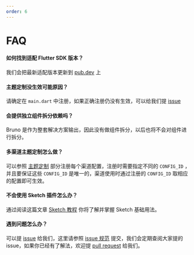 ```yaml
---
order: 6
---
```


# FAQ

#### 如何找到适配 Flutter SDK 版本？

我们会把最新适配版本更新到 [pub.dev](https://pub.dev/) 上

#### 主题定制没生效可能原因？

请确定在 <code>main.dart</code> 中注册，如果正确注册仍没有生效，可以给我们提 [issue](https://github.com/LianjiaTech/bruno/issues/new)

#### 会提供独立组件拆分依赖吗？

Bruno 是作为整套解决方案输出，因此没有做组件拆分，以后也将不会对组件进行拆分。

#### 多渠道主题定制怎么做？

可以参照 [主题定制](./theme) 部分注册每个渠道配置，注册时需要指定不同的 <code>CONFIG_ID</code> ，并且要保证这些 <code>CONFIG_ID</code> 是唯一的，渠道使用时通过注册的 <code>CONFIG_ID</code> 取相应的配置即可生效。

#### 不会使用 Sketch 插件怎么办？

通过阅读这篇文章 [Sketch 教程](./sketch) 你将了解并掌握 Sketch 基础用法。

#### 遇到问题怎么办？

可以提 [issue](https://github.com/LianjiaTech/bruno/issues/new) 给我们，这里请参照 [issue 规范](https://github.com/LianjiaTech/bruno/issues) 提交，我们会定期查阅大家提的 issue，如果你已经有了解法，欢迎提 [pull request](https://github.com/LianjiaTech/bruno/pulls) 给我们。
